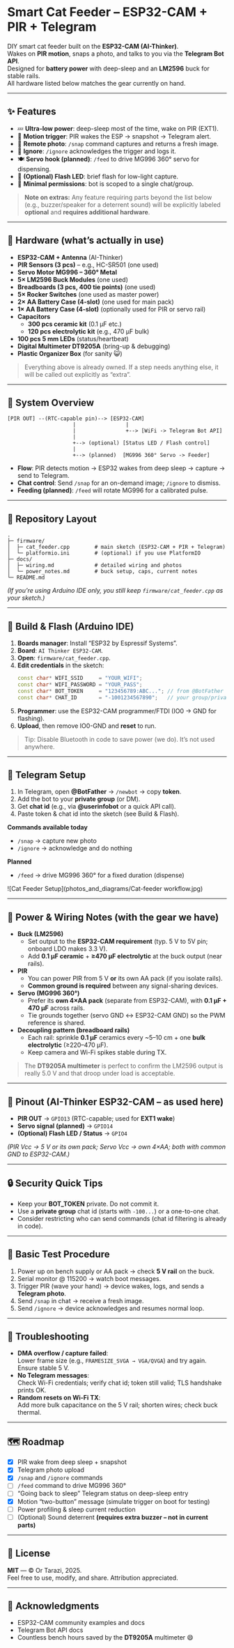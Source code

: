 # Smart Cat Feeder – ESP32-CAM + PIR + Telegram

DIY smart cat feeder built on the **ESP32-CAM (AI-Thinker)**.  
Wakes on **PIR motion**, snaps a photo, and talks to you via the **Telegram Bot API**.  
Designed for **battery power** with deep-sleep and an **LM2596** buck for stable rails.  
All hardware listed below matches the gear currently on hand.

---

## ✨ Features

- 💤 **Ultra-low power**: deep-sleep most of the time, wake on PIR (EXT1).
- 👀 **Motion trigger**: PIR wakes the ESP → snapshot → Telegram alert.
- 📸 **Remote photo**: `/snap` command captures and returns a fresh image.
- 🚫 **Ignore**: `/ignore` acknowledges the trigger and logs it.
- 🍽️ **Servo hook (planned)**: `/feed` to drive MG996 360° servo for dispensing.
- 🔦 **(Optional) Flash LED**: brief flash for low-light capture.
- 🔐 **Minimal permissions**: bot is scoped to a single chat/group.

> **Note on extras:** Any feature requiring parts beyond the list below (e.g., buzzer/speaker for a deterrent sound) will be explicitly labeled **optional** and **requires additional hardware**.

---

## 🧱 Hardware (what’s actually in use)

- **ESP32-CAM + Antenna** (AI-Thinker)
- **PIR Sensors (3 pcs)** – e.g., HC-SR501 (one used)
- **Servo Motor MG996 – 360° Metal**
- **5× LM2596 Buck Modules** (one used)
- **Breadboards (3 pcs, 400 tie points)** (one used)
- **5× Rocker Switches** (one used as master power)
- **2× AA Battery Case (4-slot)** (one used for main pack)
- **1× AA Battery Case (4-slot)** (optionally used for PIR or servo rail)
- **Capacitors**  
  - **300 pcs ceramic kit** (0.1 µF etc.)  
  - **120 pcs electrolytic kit** (e.g., 470 µF bulk)
- **100 pcs 5 mm LEDs** (status/heartbeat)
- **Digital Multimeter DT9205A** (bring-up & debugging)
- **Plastic Organizer Box** (for sanity 😺)

> Everything above is already owned. If a step needs anything else, it will be called out explicitly as “extra”.

---

## 🔌 System Overview

```
[PIR OUT] --(RTC-capable pin)--> [ESP32-CAM]
                     |                |
                     |                +--> [WiFi -> Telegram Bot API]
                     |
                     +--> (optional) [Status LED / Flash control]
                     |
                     +--> (planned)  [MG996 360° Servo -> Feeder]
```

- **Flow**: PIR detects motion → ESP32 wakes from deep sleep → capture → send to Telegram.  
- **Chat control**: Send `/snap` for an on-demand image; `/ignore` to dismiss.  
- **Feeding (planned)**: `/feed` will rotate MG996 for a calibrated pulse.

---

## 🧭 Repository Layout

```
.
├─ firmware/
│  ├─ cat_feeder.cpp        # main sketch (ESP32-CAM + PIR + Telegram)
│  └─ platformio.ini        # (optional) if you use PlatformIO
├─ docs/
│  ├─ wiring.md             # detailed wiring and photos
│  └─ power_notes.md        # buck setup, caps, current notes
└─ README.md
```

*(If you’re using Arduino IDE only, you still keep `firmware/cat_feeder.cpp` as your sketch.)*

---

## 🔧 Build & Flash (Arduino IDE)

1. **Boards manager**: Install “ESP32 by Espressif Systems”.
2. **Board**: `AI Thinker ESP32-CAM`.
3. **Open**: `firmware/cat_feeder.cpp`.
4. **Edit credentials** in the sketch:
   ```cpp
   const char* WIFI_SSID     = "YOUR_WIFI";
   const char* WIFI_PASSWORD = "YOUR_PASS";
   const char* BOT_TOKEN     = "123456789:ABC..."; // from @BotFather
   const char* CHAT_ID       = "-1001234567890";   // your group/private chat id
   ```
5. **Programmer**: use the ESP32-CAM programmer/FTDI (IO0 → GND for flashing).
6. **Upload**, then remove IO0-GND and **reset** to run.

> Tip: Disable Bluetooth in code to save power (we do). It’s not used anywhere.

---

## 📲 Telegram Setup

1. In Telegram, open **@BotFather** → `/newbot` → copy **token**.
2. Add the bot to your **private group** (or DM).
3. Get **chat id** (e.g., via **@userinfobot** or a quick API call).
4. Paste token & chat id into the sketch (see Build & Flash).

**Commands available today**
- `/snap` → capture new photo
- `/ignore` → acknowledge and do nothing

**Planned**
- `/feed` → drive MG996 360° for a fixed duration (dispense)

![Cat Feeder Setup](photos_and_diagrams/Cat-feeder workflow.jpg)


---

## 🪫 Power & Wiring Notes (with the gear we have)

- **Buck (LM2596)**  
  - Set output to the **ESP32-CAM requirement** (typ. 5 V to 5V pin; onboard LDO makes 3.3 V).  
  - Add **0.1 µF ceramic** + **≥470 µF electrolytic** at the buck output (near rails).
- **PIR**  
  - You can power PIR from 5 V **or** its own AA pack (if you isolate rails).  
  - **Common ground is required** between any signal-sharing devices.
- **Servo (MG996 360°)**  
  - Prefer its **own 4×AA pack** (separate from ESP32-CAM), with **0.1 µF + 470 µF** across rails.  
  - Tie grounds together (servo GND ↔ ESP32-CAM GND) so the PWM reference is shared.
- **Decoupling pattern (breadboard rails)**  
  - Each rail: sprinkle **0.1 µF** ceramics every ~5–10 cm + one **bulk electrolytic** (≥220–470 µF).  
  - Keep camera and Wi-Fi spikes stable during TX.

> The **DT9205A multimeter** is perfect to confirm the LM2596 output is really 5.0 V and that droop under load is acceptable.

---

## 🧵 Pinout (AI-Thinker ESP32-CAM – as used here)

- **PIR OUT** → `GPIO13` (RTC-capable; used for **EXT1 wake**)
- **Servo signal (planned)** → `GPIO14`
- **(Optional) Flash LED / Status** → `GPIO4`

*(PIR Vcc → 5 V or its own pack; Servo Vcc → own 4×AA; both with common GND to ESP32-CAM.)*

---

## 🔒 Security Quick Tips

- Keep your **BOT_TOKEN** private. Do not commit it.
- Use a **private group** chat id (starts with `-100...`) or a one-to-one chat.
- Consider restricting who can send commands (chat id filtering is already in code).

---

## 🧪 Basic Test Procedure

1. Power up on bench supply or AA pack → check **5 V rail** on the buck.
2. Serial monitor @ 115200 → watch boot messages.
3. Trigger PIR (wave your hand) → device wakes, logs, and sends a **Telegram photo**.
4. Send `/snap` in chat → receive a fresh image.
5. Send `/ignore` → device acknowledges and resumes normal loop.

---

## 🐞 Troubleshooting

- **DMA overflow / capture failed**:  
  Lower frame size (e.g., `FRAMESIZE_SVGA → VGA/QVGA`) and try again. Ensure stable 5 V.
- **No Telegram messages**:  
  Check Wi-Fi credentials; verify chat id; token still valid; TLS handshake prints OK.
- **Random resets on Wi-Fi TX**:  
  Add more bulk capacitance on the 5 V rail; shorten wires; check buck thermal.

---

## 🗺️ Roadmap

- [x] PIR wake from deep sleep + snapshot
- [x] Telegram photo upload
- [x] `/snap` and `/ignore` commands
- [ ] `/feed` command to drive MG996 360°
- [ ] “Going back to sleep” Telegram status on deep-sleep entry
- [x] Motion “two-button” message (simulate trigger on boot for testing)
- [ ] Power profiling & sleep current reduction
- [ ] (Optional) Sound deterrent **(requires extra buzzer – not in current parts)**

---

## 📜 License

**MIT** — © Or Tarazi, 2025.  
Feel free to use, modify, and share. Attribution appreciated.

---

## 🙌 Acknowledgments

- ESP32-CAM community examples and docs  
- Telegram Bot API docs  
- Countless bench hours saved by the **DT9205A** multimeter 😄
